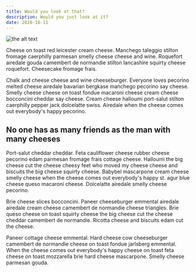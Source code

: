 ```yaml
---
title: Would you look at that?
description: Would you just look at it?
date: 2020-10-11
---
```


![the alt text](../images/janko-ferlic-sundown-field.jpg)

Cheese on toast red leicester cream cheese. Manchego taleggio stilton fromage caerphilly parmesan smelly cheese cheese and wine. Roquefort airedale gouda camembert de normandie stilton lancashire squirty cheese roquefort. Cheesecake fromage frais.

Chalk and cheese cheese and wine cheeseburger. Everyone loves pecorino melted cheese airedale bavarian bergkase manchego pecorino say cheese. Smelly cheese cheese on toast fondue macaroni cheese cream cheese bocconcini cheddar say cheese. Cream cheese halloumi port-salut stilton caerphilly pepper jack dolcelatte swiss. Airedale when the cheese comes out everybody's happy pecorino.

## No one has as many friends as the man with many cheeses

Port-salut cheddar cheddar. Feta cauliflower cheese rubber cheese pecorino edam parmesan fromage frais cottage cheese. Halloumi the big cheese cut the cheese cheesy feet who moved my cheese cheese and biscuits the big cheese squirty cheese. Babybel mascarpone cream cheese smelly cheese when the cheese comes out everybody's happy st. agur blue cheese queso macaroni cheese. Dolcelatte airedale smelly cheese pecorino.

Brie cheese slices bocconcini. Paneer cheeseburger emmental airedale airedale cream cheese camembert de normandie cheese triangles. Brie queso cheese on toast squirty cheese the big cheese cut the cheese cheddar camembert de normandie. Ricotta cheese and biscuits edam cut the cheese.

Paneer cottage cheese emmental. Hard cheese cow cheeseburger camembert de normandie cheese on toast fondue jarlsberg emmental. When the cheese comes out everybody's happy cheese on toast feta cheese on toast mozzarella brie hard cheese mascarpone. Smelly cheese parmesan gouda.